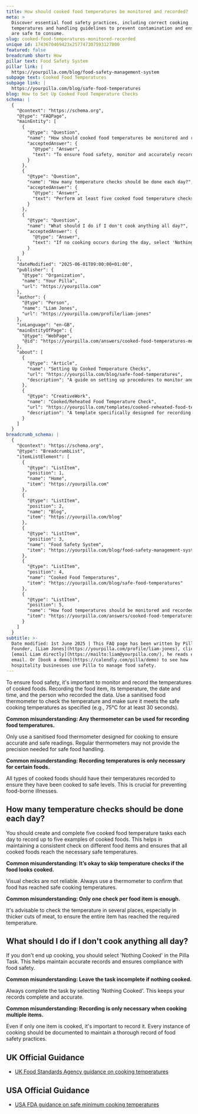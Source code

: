 ```yaml
---
title: How should cooked food temperatures be monitored and recorded?
meta: >
  Discover essential food safety practices, including correct cooking
  temperatures and handling guidelines to prevent contamination and ensure meals
  are safe to consume.
slug: cooked-food-temperatures-monitored-recorded
unique id: 1743670469423x257747307593127800
featured: false
breadcrumb short: How
pillar text: Food Safety System
pillar link: |
  https://yourpilla.com/blog/food-safety-management-system
subpage text: Cooked Food Temperatures
subpage link: |
  https://yourpilla.com/blog/safe-food-temperatures
blog: How to Set Up Cooked Food Temperature Checks
schema: |
  {
    "@context": "https://schema.org",
    "@type": "FAQPage",
    "mainEntity": [
      {
        "@type": "Question",
        "name": "How should cooked food temperatures be monitored and recorded?",
        "acceptedAnswer": {
          "@type": "Answer",
          "text": "To ensure food safety, monitor and accurately record the temperatures of cooked foods. Use a sanitised food thermometer designed specifically for cooking. Record the food item, its temperature, the date and time, along with the staff member who conducted the check. All types of cooked foods should be recorded to verify they reach safe cooking temperatures to prevent food-borne illnesses."
        }
      },
      {
        "@type": "Question",
        "name": "How many temperature checks should be done each day?",
        "acceptedAnswer": {
          "@type": "Answer",
          "text": "Perform at least five cooked food temperature checks daily. This ensures a consistent monitoring of different food items, helping to confirm that all cooked foods achieve the necessary safe temperatures. Always use a thermometer across various points of the food, especially in thicker cuts, to ensure the entire item has reached safe temperatures."
        }
      },
      {
        "@type": "Question",
        "name": "What should I do if I don't cook anything all day?",
        "acceptedAnswer": {
          "@type": "Answer",
          "text": "If no cooking occurs during the day, select 'Nothing Cooked' for the Pilla Task assigned. This step is crucial to maintain accurate and complete records, facilitating compliance with food safety regulations."
        }
      }
    ],
    "dateModified": "2025-06-01T09:00:00+01:00",
    "publisher": {
      "@type": "Organization",
      "name": "Your Pilla",
      "url": "https://yourpilla.com"
    },
    "author": {
      "@type": "Person",
      "name": "Liam Jones",
      "url": "https://yourpilla.com/profile/liam-jones"
    },
    "inLanguage": "en-GB",
    "mainEntityOfPage": {
      "@type": "WebPage",
      "@id": "https://yourpilla.com/answers/cooked-food-temperatures-monitored-recorded"
    },
    "about": [
      {
        "@type": "Article",
        "name": "Setting Up Cooked Temperature Checks",
        "url": "https://yourpilla.com/blog/safe-food-temperatures",
        "description": "A guide on setting up procedures to monitor and record cooked food temperatures effectively to maintain food safety."
      },
      {
        "@type": "CreativeWork",
        "name": "Cooked/Reheated Food Temperature Check",
        "url": "https://yourpilla.com/templates/cooked-reheated-food-temperature-check",
        "description": "A template specifically designed for recording temperatures of cooked/reheated foods to ensure safety and regulatory compliance."
      }
    ]
  }
breadcrumb_schema: |
  {
    "@context": "https://schema.org",
    "@type": "BreadcrumbList",
    "itemListElement": [
      {
        "@type": "ListItem",
        "position": 1,
        "name": "Home",
        "item": "https://yourpilla.com"
      },
      {
        "@type": "ListItem",
        "position": 2,
        "name": "Blog",
        "item": "https://yourpilla.com/blog"
      },
      {
        "@type": "ListItem",
        "position": 3,
        "name": "Food Safety System",
        "item": "https://yourpilla.com/blog/food-safety-management-system"
      },
      {
        "@type": "ListItem",
        "position": 4,
        "name": "Cooked Food Temperatures",
        "item": "https://yourpilla.com/blog/safe-food-temperatures"
      },
      {
        "@type": "ListItem",
        "position": 5,
        "name": "How food temperatures should be monitored and recorded",
        "item": "https://yourpilla.com/answers/cooked-food-temperatures-monitored-recorded"
      }
    ]
  }
subtitle: >-
  Date modified: 1st June 2025 | This FAQ page has been written by Pilla
  Founder, [Liam Jones](https://yourpilla.com/profile/liam-jones), click to
  [email Liam directly](https://mailto:liam@yourpilla.com/), he reads every
  email. Or [book a demo](https://calendly.com/pilla/demo) to see how
  hospitality businesses use Pilla to manage food safety.
---
```

To ensure food safety, it's important to monitor and record the temperatures of cooked foods. Recording the food item, its temperature, the date and time, and the person who recorded the data. Use a sanitised food thermometer to check the temperature and make sure it meets the safe cooking temperatures as specified (e.g., 75°C for at least 30 seconds).

**Common misunderstanding: Any thermometer can be used for recording food temperatures.**

Only use a sanitised food thermometer designed for cooking to ensure accurate and safe readings. Regular thermometers may not provide the precision needed for safe food handling.

**Common misunderstanding: Recording temperatures is only necessary for certain foods.**

All types of cooked foods should have their temperatures recorded to ensure they have been cooked to safe levels. This is crucial for preventing food-borne illnesses.

## How many temperature checks should be done each day?

You should create and complete five cooked food temperature tasks each day to record up to five examples of cooked foods. This helps in maintaining a consistent check on different food items and ensures that all cooked foods reach the necessary safe temperatures.

**Common misunderstanding: It’s okay to skip temperature checks if the food looks cooked.**

Visual checks are not reliable. Always use a thermometer to confirm that food has reached safe cooking temperatures.

**Common misunderstanding: Only one check per food item is enough.**

It's advisable to check the temperature in several places, especially in thicker cuts of meat, to ensure the entire item has reached the required temperature.

## What should I do if I don't cook anything all day?

If you don't end up cooking, you should select 'Nothing Cooked' in the Pilla Task. This helps maintain accurate records and ensures compliance with food safety.

**Common misunderstanding: Leave the task incomplete if nothing cooked.**

Always complete the task by selecting 'Nothing Cooked'. This keeps your records complete and accurate.

**Common misunderstanding: Recording is only necessary when cooking multiple items.**

Even if only one item is cooked, it's important to record it. Every instance of cooking should be documented to maintain a thorough record of food safety practices.

## UK Official Guidance

-   [UK Food Standards Agency guidance on cooking temperatures](https://www.food.gov.uk/safety-hygiene/cooking-your-food)

## USA Official Guidance

-   [USA FDA guidance on safe minimum cooking temperatures](https://www.fda.gov/media/107000/download)
